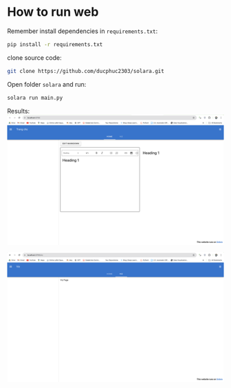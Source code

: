 # How to run web

Remember install dependencies in `requirements.txt`:
```bash
pip install -r requirements.txt
```

clone source code:
```bash
git clone https://github.com/ducphuc2303/solara.git
```

Open folder `solara` and run:
```bash
solara run main.py
```

Results:
![homepage](assets/home_page.png)

![viz](assets/viz.png)